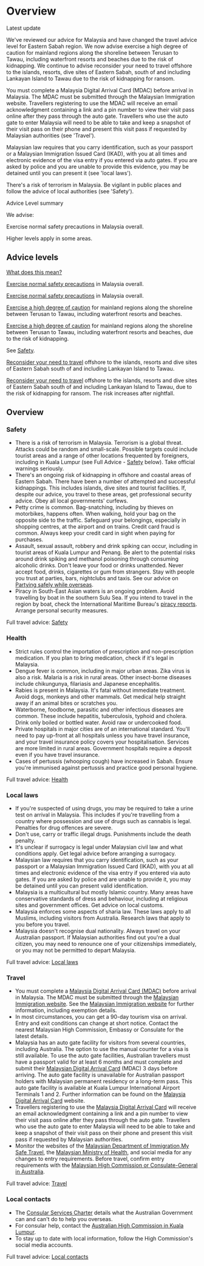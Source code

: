 # Overview

Latest update

We've reviewed our advice for Malaysia and have changed the travel advice level for Eastern Sabah region. We now advise exercise a high degree of caution for mainland regions along the shoreline between Terusan to Tawau, including waterfront resorts and beaches due to the risk of kidnapping. We continue to advise reconsider your need to travel offshore to the islands, resorts, dive sites of Eastern Sabah, south of and including Lankayan Island to Tawau due to the risk of kidnapping for ransom.  
  
You must complete a Malaysia Digital Arrival Card (MDAC) before arrival in Malaysia. The MDAC must be submitted through the Malaysian Immigration website. Travellers registering to use the MDAC will receive an email acknowledgment containing a link and a pin number to view their visit pass online after they pass through the auto gate. Travellers who use the auto gate to enter Malaysia will need to be able to take and keep a snapshot of their visit pass on their phone and present this visit pass if requested by Malaysian authorities (see 'Travel').  
  
Malaysian law requires that you carry identification, such as your passport or a Malaysian Immigration Issued Card (IKAD), with you at all times and electronic evidence of the visa entry if you entered via auto gates. If you are asked by police and you are unable to provide this evidence, you may be detained until you can present it (see 'local laws').  
  
There's a risk of terrorism in Malaysia. Be vigilant in public places and follow the advice of local authorities (see 'Safety').

Advice Level summary

We advise:

Exercise normal safety precautions in Malaysia overall.

Higher levels apply in some areas.

## Advice levels

[What does this mean?](/before-you-go/travel-advice-explained/)

[Exercise normal safety precautions](https://www.smartraveller.gov.au/consular-services/travel-advice-explained#level1) in Malaysia overall.

[Exercise normal safety precautions](https://www.smartraveller.gov.au/consular-services/travel-advice-explained#level1) in Malaysia overall.

[Exercise a high degree of caution](https://www.smartraveller.gov.au/consular-services/travel-advice-explained#level2) for mainland regions along the shoreline between Terusan to Tawau, including waterfront resorts and beaches.

[Exercise a high degree of caution](https://www.smartraveller.gov.au/consular-services/travel-advice-explained#level2) for mainland regions along the shoreline between Terusan to Tawau, including waterfront resorts and beaches, due to the risk of kidnapping.

See [Safety](#safety).

[Reconsider your need to travel](https://www.smartraveller.gov.au/consular-services/travel-advice-explained#level3) offshore to the islands, resorts and dive sites of Eastern Sabah south of and including Lankayan Island to Tawau.

[Reconsider your need to travel](https://www.smartraveller.gov.au/consular-services/travel-advice-explained#level3) offshore to the islands, resorts and dive sites of Eastern Sabah south of and including Lankayan Island to Tawau, due to the risk of kidnapping for ransom. The risk increases after nightfall.

## Overview

### Safety

* There is a risk of terrorism in Malaysia. Terrorism is a global threat. Attacks could be random and small-scale. Possible targets could include tourist areas and a range of other locations frequented by foreigners, including in Kuala Lumpur (see Full Advice - [Safety](#safety) below). Take official warnings seriously.
* There's an ongoing risk of kidnapping in offshore and coastal areas of Eastern Sabah. There have been a number of attempted and successful kidnappings. This includes islands, dive sites and tourist facilities. If, despite our advice, you travel to these areas, get professional security advice. Obey all local governments' curfews.
* Petty crime is common. Bag-snatching, including by thieves on motorbikes, happens often. When walking, hold your bag on the opposite side to the traffic. Safeguard your belongings, especially in shopping centres, at the airport and on trains. Credit card fraud is common. Always keep your credit card in sight when paying for purchases.
* Assault, sexual assault, robbery and drink spiking can occur, including in tourist areas of Kuala Lumpur and Penang. Be alert to the potential risks around drink spiking and methanol poisoning through consuming alcoholic drinks. Don't leave your food or drinks unattended. Never accept food, drinks, cigarettes or gum from strangers. Stay with people you trust at parties, bars, nightclubs and taxis. See our advice on [Partying safely while overseas](/before-you-go/safety/partying "Partying safely").
* Piracy in South-East Asian waters is an ongoing problem. Avoid travelling by boat in the southern Sulu Sea. If you intend to travel in the region by boat, check the International Maritime Bureau's [piracy reports](http://www.icc-ccs.org/). Arrange personal security measures.

Full travel advice: [Safety](#safety)

### Health

* Strict rules control the importation of prescription and non-prescription medication. If you plan to bring medication, check if it's legal in Malaysia.
* Dengue fever is common, including in major urban areas. Zika virus is also a risk. Malaria is a risk in rural areas. Other insect-borne diseases include chikungunya, filariasis and Japanese encephalitis.
* Rabies is present in Malaysia. It's fatal without immediate treatment. Avoid dogs, monkeys and other mammals. Get medical help straight away if an animal bites or scratches you.
* Waterborne, foodborne, parasitic and other infectious diseases are common. These include hepatitis, tuberculosis, typhoid and cholera. Drink only boiled or bottled water. Avoid raw or undercooked food.
* Private hospitals in major cities are of an international standard. You'll need to pay up-front at all hospitals unless you have travel insurance, and your travel insurance policy covers your hospitalisation. Services are more limited in rural areas. Government hospitals require a deposit even if you have travel insurance.
* Cases of pertussis (whooping cough) have increased in Sabah. Ensure you're immunised against pertussis and practice good personal hygiene.

Full travel advice: [Health](#health)

### Local laws

* If you're suspected of using drugs, you may be required to take a urine test on arrival in Malaysia. This includes if you're travelling from a country where possession and use of drugs such as cannabis is legal. Penalties for drug offences are severe.
* Don't use, carry or traffic illegal drugs. Punishments include the death penalty.
* It's unclear if surrogacy is legal under Malaysian civil law and what conditions apply. Get legal advice before arranging a surrogacy.
* Malaysian law requires that you carry identification, such as your passport or a Malaysian Immigration Issued Card (IKAD), with you at all times and electronic evidence of the visa entry if you entered via auto gates. If you are asked by police and are unable to provide it, you may be detained until you can present valid identification.
* Malaysia is a multicultural but mostly Islamic country. Many areas have conservative standards of dress and behaviour, including at religious sites and government offices. Get advice on local customs.
* Malaysia enforces some aspects of sharia law. These laws apply to all Muslims, including visitors from Australia. Research laws that apply to you before you travel.
* Malaysia doesn't recognise dual nationality. Always travel on your Australian passport. If Malaysian authorities find out you're a dual citizen, you may need to renounce one of your citizenships immediately, or you may not be permitted to depart Malaysia.

Full travel advice: [Local laws](#local-laws)

### Travel

* You must complete a [Malaysia Digital Arrival Card (MDAC)](https://imigresen-online.imi.gov.my/mdac/main) before arrival in Malaysia. The MDAC must be submitted through the [Malaysian Immigration website](https://imigresen-online.imi.gov.my/mdac/main). See the [Malaysian Immigration website](https://imigresen-online.imi.gov.my/mdac/main) for further information, including exemption details.
* In most circumstances, you can get a 90-day tourism visa on arrival. Entry and exit conditions can change at short notice. Contact the nearest Malaysian High Commission, Embassy or Consulate for the latest details.
* Malaysia has an auto gate facility for visitors from several countries, including Australia. The option to use the manual counter for a visa is still available. To use the auto gate facilities, Australian travellers must have a passport valid for at least 6 months and must complete and submit their [Malaysian Digital Arrival Card](https://imigresen-online.imi.gov.my/mdac/main) (MDAC) 3 days before arriving. The auto gate facility is unavailable for Australian passport holders with Malaysian permanent residency or a long-term pass. This auto gate facility is available at Kuala Lumpur International Airport Terminals 1 and 2. Further information can be found on the [Malaysia Digital Arrival Card](https://imigresen-online.imi.gov.my/mdac/main) website.
* Travellers registering to use the [Malaysia Digital Arrival Card](https://imigresen-online.imi.gov.my/mdac/main) will receive an email acknowledgment containing a link and a pin number to view their visit pass online after they pass through the auto gate. Travellers who use the auto gate to enter Malaysia will need to be able to take and keep a snapshot of their visit pass on their phone and present this visit pass if requested by Malaysian authorities.
* Monitor the websites of the [Malaysian Department of Immigration,](https://www.imi.gov.my/)[My Safe Travel](https://mysafetravel.gov.my/), the [Malaysian Ministry of Health](https://www.moh.gov.my/), and social media for any changes to entry requirements. Before travel, confirm entry requirements with the [Malaysian High Commission or Consulate-General in Australia](https://protocol.dfat.gov.au/Public/Consulates/121/State).

Full travel advice: [Travel](#travel)

### Local contacts

* The [Consular Services Charter](/consular-services/consular-services-charter "Consular Services Charter") details what the Australian Government can and can't do to help you overseas.
* For consular help, contact the [Australian High Commission in Kuala Lumpur](http://malaysia.highcommission.gov.au/).
* To stay up to date with local information, follow the High Commission's social media accounts.

Full travel advice: [Local contacts](#local-contacts)
